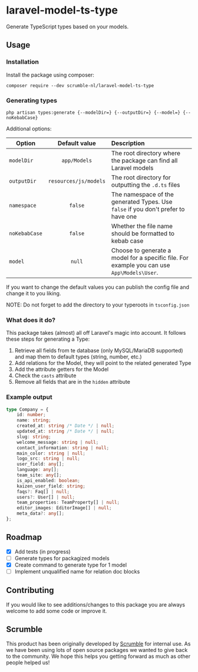 # laravel-model-ts-type
Generate TypeScript types based on your models.

## Usage
### Installation

Install the package using composer:
```
composer require --dev scrumble-nl/laravel-model-ts-type
```
### Generating types
```
php artisan types:generate {--modelDir=} {--outputDir=} {--model=} {--noKebabCase}
```
Additional options:

| Option        |     Default value     | Description                                                                                |
|---------------|:---------------------:|:-------------------------------------------------------------------------------------------|
| `modelDir`    |     `app/Models`      | The root directory where the package can find all Laravel models                           |
| `outputDir`   | `resources/js/models` | The root directory for outputting the `.d.ts` files                                        |
| `namespace`   |        `false`        | The namespace of the generated Types. Use `false` if you don't prefer to have one          |
| `noKebabCase` |        `false`        | Whether the file name should be formatted to kebab case                                    |
| `model`       |        `null`         | Choose to generate a model for a specific file. For example you can use `App\Models\User`. |


If you want to change the default values you can publish the config file and change it to you liking.

NOTE: Do not forget to add the directory to your typeroots in `tsconfig.json`
### What does it do?

This package takes (almost) all off Laravel's magic into account. It follows these steps for generating a Type:
1. Retrieve all fields from te database (only MySQL/MariaDB supported) and map them to default types (string, number, etc.)
2. Add relations for the Model, they will point to the related generated Type
3. Add the attribute getters for the Model
4. Check the `casts` attribute
5. Remove all fields that are in the `hidden` attribute

### Example output

```typescript
type Company = {
    id: number;
    name: string;
    created_at: string /* Date */ | null;
    updated_at: string /* Date */ | null;
    slug: string;
    welcome_message: string | null;
    contact_information: string | null;
    main_color: string | null;
    logo_src: string | null;
    user_field: any[];
    language: any[];
    team_site: any[];
    is_api_enabled: boolean;
    kaizen_user_field: string;
    faqs?: Faq[] | null;
    users?: User[] | null;
    team_properties: TeamProperty[] | null;
    editor_images: EditorImage[] | null;
    meta_data?: any[];
};
```

## Roadmap

- [x] Add tests (in progress)
- [ ] Generate types for packagized models
- [x] Create command to generate type for 1 model
- [ ] Implement unqualified name for relation doc blocks

## Contributing
If you would like to see additions/changes to this package you are always welcome to add some code or improve it.

## Scrumble
This product has been originally developed by [Scrumble](https://www.scrumble.nl) for internal use. As we have been using lots of open source packages we wanted to give back to the community. We hope this helps you getting forward as much as other people helped us!
